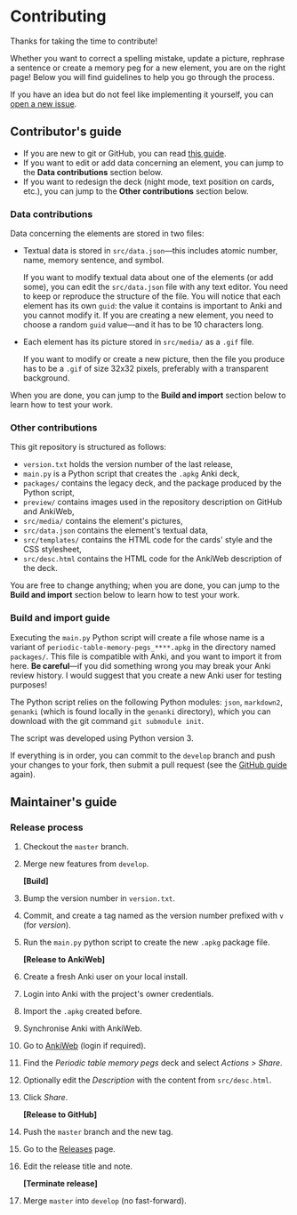 # Contributing

Thanks for taking the time to contribute!

Whether you want to correct a spelling mistake, update a picture, rephrase a
sentence or create a memory peg for a new element, you are on the right page!
Below you will find guidelines to help you go through the process.

If you have an idea but do not feel like implementing it yourself, you can
[open a new issue](https://github.com/remiberthoz/anki-periodic-table-memory-pegs/issues).

## Contributor's guide

- If you are new to git or GitHub, you can read
[this guide](https://opensource.guide/how-to-contribute/).
- If you want to edit or add data concerning an element,
you can jump to the **Data contributions** section below.
- If you want to redesign the deck (night mode, text position on cards, etc.),
you can jump to the **Other contributions** section below.

### Data contributions

Data concerning the elements are stored in two files:

- Textual data is stored in `src/data.json`—this includes atomic number, name,
memory sentence, and symbol.

    If you want to modify textual data about one of the elements (or add some),
    you can edit the `src/data.json` file with any text editor.
    You need to keep or reproduce the structure of the file.
    You will notice that each element has its own `guid`: the value it contains
    is important to Anki and you cannot modify it.
    If you are creating a new element, you need to choose a random `guid`
    value—and it has to be 10 characters long.

- Each element has its picture stored in `src/media/` as a `.gif` file.

    If you want to modify or create a new picture,
    then the file you produce has to be a `.gif` of size 32x32 pixels,
    preferably with a transparent background.

When you are done, you can jump to the **Build and import** section below
to learn how to test your work.

### Other contributions

This git repository is structured as follows:
- `version.txt` holds the version number of the last release,
- `main.py` is a Python script that creates the `.apkg` Anki deck,
- `packages/` contains the legacy deck,
and the package produced by the Python script,
- `preview/` contains images used in the repository description on GitHub and
AnkiWeb,
- `src/media/` contains the element's pictures,
- `src/data.json` contains the element's textual data,
- `src/templates/` contains the HTML code
for the cards' style and the CSS stylesheet,
- `src/desc.html` contains the HTML code for
the AnkiWeb description of the deck.

You are free to change anything;
when you are done, you can jump to the **Build and import** section below
to learn how to test your work.

### Build and import guide

Executing the `main.py` Python script will create a file whose name is a variant
of `periodic-table-memory-pegs_****.apkg` in the directory named `packages/`.
This file is compatible with Anki, and you want to import it from here.
**Be careful**—if you did something wrong you may break your Anki review
history. I would suggest that you create a new Anki user for testing purposes!

The Python script relies on the following Python modules:
`json`, 
`markdown2`,
`genanki` (which is found locally in the `genanki` directory), which you
can download with the git command `git submodule init`.

The script was developed using Python version 3.

If everything is in order, you can commit to the `develop` branch and push
your changes to your fork, then submit a pull request (see the
[GitHub guide](https://opensource.guide/how-to-contribute/) again).

## Maintainer's guide

### Release process

1. Checkout the `master` branch.
1. Merge new features from `develop`.

    **[Build]**
1. Bump the version number in `version.txt`.
1. Commit, and create a tag named as the version number prefixed with `v` (for *version*).
1. Run the `main.py` python script to create the new `.apkg` package file.

    **[Release to AnkiWeb]**
1. Create a fresh Anki user on your local install.
1. Login into Anki with the project's owner credentials.
1. Import the `.apkg` created before.
1. Synchronise Anki with AnkiWeb.
1. Go to [AnkiWeb](https://ankiweb.net/decks/) (login if required).
1. Find the *Periodic table memory pegs* deck and select *Actions > Share*.
1. Optionally edit the *Description* with the content from `src/desc.html`.
1. Click *Share*.

    **[Release to GitHub]**
1. Push the `master` branch and the new tag.
1. Go to the [Releases](https://github.com/remiberthoz/anki-periodic-table-memory-pegs/releases) page.
1. Edit the release title and note.

    **[Terminate release]**
1. Merge `master` into `develop` (no fast-forward).
